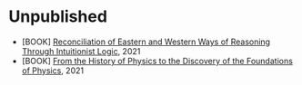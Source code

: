 # Unpublished
* [BOOK] [Reconciliation of Eastern and Western Ways of Reasoning Through Intuitionist Logic](doc/oriental-logic.pdf), 2021
* [BOOK] [From the History of Physics to the Discovery of the Foundations of Physics](doc/history-of-physics.pdf), 2021
